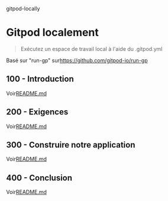 gitpod-locally

# Gitpod localement

> Exécutez un espace de travail local à l'aide du .gitpod.yml

Basé sur "run-gp" sur<https://github.com/gitpod-io/run-gp>

## 100 - Introduction

Voir[README.md](./100/README.md)

## 200 - Exigences

Voir[README.md](./200/README.md)

## 300 - Construire notre application

Voir[README.md](./300/README.md)

## 400 - Conclusion

Voir[README.md](./400/README.md)
